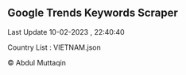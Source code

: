 

## Google Trends Keywords Scraper 
 
Last Update 10-02-2023 , 22:40:40

Country List :
VIETNAM.json



© Abdul Muttaqin 
